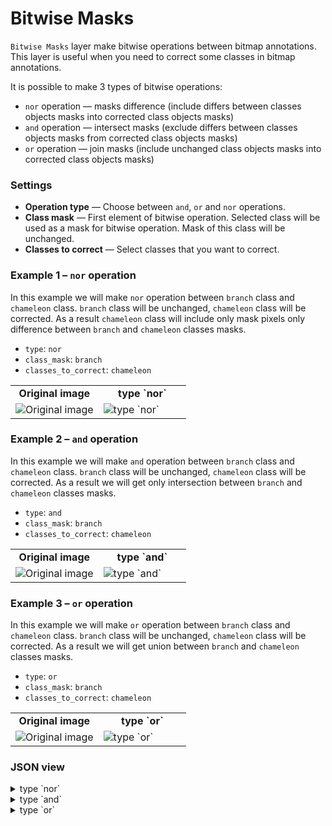 # Bitwise Masks

`Bitwise Masks` layer make bitwise operations between bitmap annotations.
This layer is useful when you need to correct some classes in bitmap annotations.

It is possible to make 3 types of bitwise operations:

- `nor` operation — masks difference (include differs between classes objects masks into corrected class objects masks)
- `and` operation — intersect masks (exclude differs between classes objects masks from corrected class objects masks)
- `or` operation — join masks (include unchanged class objects masks into corrected class objects masks)

### Settings

- **Operation type** — Choose between `and`, `or` and `nor` operations.
- **Class mask** — First element of bitwise operation. Selected class will be used as a mask for bitwise operation. Mask of this class will be unchanged.
- **Classes to correct** — Select classes that you want to correct.

### Example 1 – `nor` operation

In this example we will make `nor` operation between `branch` class and `chameleon` class.
`branch` class will be unchanged, `chameleon` class will be corrected.
As a result `chameleon` class will include only mask pixels only difference between `branch` and `chameleon` classes masks.

- `type`: `nor`
- `class_mask`: `branch`
- `classes_to_correct`: `chameleon`

<table>
<tr>
<td style="text-align:center; width:50%"><strong>Original image</strong></td>
<td style="text-align:center; width:50%"><strong>type `nor`</strong></td>
</tr>
<tr>
<td> <img src="https://github.com/supervisely-ecosystem/ml-nodes/assets/79905215/81277d2e-0ec0-4822-a85a-ded8f896baf9" alt="Original image" /> </td>
<td> <img src="https://github.com/supervisely-ecosystem/ml-nodes/assets/79905215/7270245c-d8d1-4c16-b6ac-48e4fd916853" alt="type `nor`" /> </td>
</tr>
</table>

### Example 2 – `and` operation

In this example we will make `and` operation between `branch` class and `chameleon` class.
`branch` class will be unchanged, `chameleon` class will be corrected.
As a result we will get only intersection between `branch` and `chameleon` classes masks.

- `type`: `and`
- `class_mask`: `branch`
- `classes_to_correct`: `chameleon`

<table>
<tr>
<td style="text-align:center; width:50%"><strong>Original image</strong></td>
<td style="text-align:center; width:50%"><strong>type `and`</strong></td>
</tr>
<tr>
<td> <img src="https://github.com/supervisely-ecosystem/ml-nodes/assets/79905215/81277d2e-0ec0-4822-a85a-ded8f896baf9" alt="Original image" /> </td>
<td> <img src="https://github.com/supervisely-ecosystem/ml-nodes/assets/79905215/f8806a8e-98c2-4993-ac6b-9bf7da4d1941" alt="type `and`" /> </td>
</tr>
</table>

### Example 3 – `or` operation

In this example we will make `or` operation between `branch` class and `chameleon` class.
`branch` class will be unchanged, `chameleon` class will be corrected.
As a result we will get union between `branch` and `chameleon` classes masks.

- `type`: `or`
- `class_mask`: `branch`
- `classes_to_correct`: `chameleon`

<table>
<tr>
<td style="text-align:center; width:50%"><strong>Original image</strong></td>
<td style="text-align:center; width:50%"><strong>type `or`</strong></td>
</tr>
<tr>
<td> <img src="https://github.com/supervisely-ecosystem/ml-nodes/assets/79905215/81277d2e-0ec0-4822-a85a-ded8f896baf9" alt="Original image" /> </td>
<td> <img src="https://github.com/supervisely-ecosystem/ml-nodes/assets/79905215/b0b8ce6c-134b-4a4b-a7d8-66a44351fa1d" alt="type `or`" /> </td>
</tr>
</table>

### JSON view

<details>
  <summary>type `nor`</summary>
<pre>
{
  "action": "bitwise_masks",
  "src": ["$data_7"],
  "dst": "$bitwise_masks_6",
  "settings": {
    "type": "nor",
    "class_mask": "branch",
    "classes_to_correct": ["chameleon"]
  }
}
</pre>
</details>

<details>
  <summary>type `and`</summary>
<pre>
{
  "action": "bitwise_masks",
  "src": ["$data_7"],
  "dst": "$bitwise_masks_6",
  "settings": {
    "type": "and",
    "class_mask": "branch",
    "classes_to_correct": ["chameleon"]
  }
}
</pre>
</details>

<details>
  <summary>type `or`</summary>
<pre>
{
  "action": "bitwise_masks",
  "src": ["$data_7"],
  "dst": "$bitwise_masks_6",
  "settings": {
    "type": "or",
    "class_mask": "branch",
    "classes_to_correct": ["chameleon"]
  }
}
</pre>
</details>
